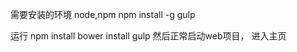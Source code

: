 需要安装的环境
 node,npm
 npm install -g gulp

 运行
   npm install
   bower install
   gulp
   然后正常启动web项目， 进入主页
